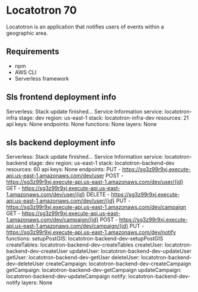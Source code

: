# Locatotron 70

Locatotron is an application that notifies users of events within a geographic area.

## Requirements

- npm
- AWS CLI
- Serverless framework

## Sls frontend deployment info

Serverless: Stack update finished...
Service Information
service: locatotron-infra
stage: dev
region: us-east-1
stack: locatotron-infra-dev
resources: 21
api keys:
None
endpoints:
None
functions:
None
layers:
None

## sls backend deployment info

Serverless: Stack update finished...
Service Information
service: locatotron-backend
stage: dev
region: us-east-1
stack: locatotron-backend-dev
resources: 60
api keys:
None
endpoints:
PUT - https://sg3z99r9xj.execute-api.us-east-1.amazonaws.com/dev/user
POST - https://sg3z99r9xj.execute-api.us-east-1.amazonaws.com/dev/user/{id}
GET - https://sg3z99r9xj.execute-api.us-east-1.amazonaws.com/dev/user/{id}
DELETE - https://sg3z99r9xj.execute-api.us-east-1.amazonaws.com/dev/user/{id}
PUT - https://sg3z99r9xj.execute-api.us-east-1.amazonaws.com/dev/campaign
GET - https://sg3z99r9xj.execute-api.us-east-1.amazonaws.com/dev/campaign/{id}
POST - https://sg3z99r9xj.execute-api.us-east-1.amazonaws.com/dev/campaign/{id}
PUT - https://sg3z99r9xj.execute-api.us-east-1.amazonaws.com/dev/notify
functions:
setupPostGIS: locatotron-backend-dev-setupPostGIS
createTables: locatotron-backend-dev-createTables
createUser: locatotron-backend-dev-createUser
updateUser: locatotron-backend-dev-updateUser
getUser: locatotron-backend-dev-getUser
deleteUser: locatotron-backend-dev-deleteUser
createCampaign: locatotron-backend-dev-createCampaign
getCampaign: locatotron-backend-dev-getCampaign
updateCampaign: locatotron-backend-dev-updateCampaign
notify: locatotron-backend-dev-notify
layers:
None
